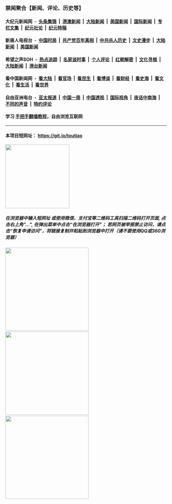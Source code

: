 ### 禁闻聚合【新闻、评论、历史等】

#### 大纪元新闻网 &nbsp;-&nbsp; [头条集锦](indexes/E头条集锦.md?t=02291131) &nbsp;|&nbsp; [港澳新闻](indexes/E港澳新闻.md?t=02291131)  &nbsp;|&nbsp; [大陆新闻](indexes/E大陆新闻.md?t=02291131) &nbsp;|&nbsp; [美国新闻](indexes/E美国新闻.md?t=02291131) &nbsp;|&nbsp; [国际新闻](indexes/E国际新闻.md?t=02291131) &nbsp;|&nbsp; [专栏文集](indexes/E专栏文集.md?t=02291131) &nbsp;|&nbsp; [纪元社论](indexes/E纪元社论.md?t=02291131) &nbsp;|&nbsp; [纪元特稿](indexes/E纪元特稿.md?t=02291131) 

#### 新唐人电视台 &nbsp;-&nbsp; [中国时局](indexes/N中国时局.md?t=02291131) &nbsp;|&nbsp; [共产党百年真相](indexes/N共产党百年真相.md?t=02291131) &nbsp;|&nbsp; [中共杀人历史](indexes/N中共杀人历史.md?t=02291131) &nbsp;|&nbsp; [文史漫步](indexes/N文史漫步.md?t=02291131) &nbsp;|&nbsp; [大陆新闻](indexes/N大陆新闻.md?t=02291131) &nbsp;|&nbsp; [美国新闻](indexes/N美国新闻.md?t=02291131)

#### 希望之声SOH &nbsp;-&nbsp; [热点追踪](indexes/H热点追踪.md?t=02291131) &nbsp;|&nbsp; [名家谈时事](indexes/H名家谈时事.md?t=02291131) &nbsp;|&nbsp; [个人评论](indexes/H个人评论.md?t=02291131)  &nbsp;|&nbsp; [红朝解密](indexes/H红朝解密.md?t=02291131) &nbsp;|&nbsp; [文化寻根](indexes/H文化寻根.md?t=02291131) &nbsp;|&nbsp; [大陆新闻](indexes/H大陆新闻.md?t=02291131) &nbsp;|&nbsp; [港台新闻](indexes/H港台新闻.md?t=02291131)

#### 看中国新闻网 &nbsp;-&nbsp; [看大陆](indexes/S看大陆.md?t=02291131) &nbsp;|&nbsp; [看官场](indexes/S看官场.md?t=02291131) &nbsp;|&nbsp; [看民生](indexes/S看民生.md?t=02291131)  &nbsp;|&nbsp; [看博谈](indexes/S看博谈.md?t=02291131) &nbsp;|&nbsp; [看财经](indexes/S看财经.md?t=02291131) &nbsp;|&nbsp; [看史海](indexes/S看史海.md?t=02291131) &nbsp;|&nbsp; [看文化](indexes/S看文化.md?t=02291131) &nbsp;|&nbsp; [看生活](indexes/S看生活.md?t=02291131) &nbsp;|&nbsp; [看世界](indexes/S看世界.md?t=02291131)

#### 自由亚洲电台 &nbsp;-&nbsp; [亚太报道](indexes/R亚太报道.md?t=02291131) &nbsp;|&nbsp; [中国一周](indexes/R中国一周.md?t=02291131) &nbsp;|&nbsp; [中国透视](indexes/R中国透视.md?t=02291131)  &nbsp;|&nbsp; [国际视角](indexes/R国际视角.md?t=02291131) &nbsp;|&nbsp; [夜话中南海](indexes/R夜话中南海.md?t=02291131) &nbsp;|&nbsp; [不同的声音](indexes/R不同的声音.md?t=02291131) &nbsp;|&nbsp; [特约评论](indexes/R特约评论.md?t=02291131)

#### 学习 [手把手翻墙教程](https://github.com/gfw-breaker/guides/wiki)，自由浏览互联网

----

#### 本项目短网址： https://git.io/toutiao
<img src="https://raw.githubusercontent.com/gfw-breaker/banned-news/master/scripts/img/qr.png" width="200px"/>  

##### 在浏览器中输入短网址 或使用微信、支付宝等二维码工具扫描二维码打开页面, 点击右上角"...", 在弹出菜单中点击“在浏览器打开”； 若网页被举报禁止访问，请点击“恢复申请访问”，将链接复制并粘贴到浏览器中打开（请不要使用QQ或360浏览器）

<img src="https://raw.githubusercontent.com/gfw-breaker/banned-news/master/scripts/img/1.png" width="260px"/> &nbsp; <img src="https://raw.githubusercontent.com/gfw-breaker/banned-news/master/scripts/img/2.png" width="260px"/> &nbsp; <img src="https://raw.githubusercontent.com/gfw-breaker/banned-news/master/scripts/img/3.png" width="260px"/>

